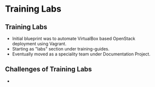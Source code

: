 <!-- .slide: data-background-size="100%"  id="training-labs" -->
<h1 style="color: black; bottom: 0">Training Labs</h1>

<img data-src="images/OpenStack_logo.png" width="20%" style="position: absolute; left: 0; top: 480px" align="center"/>


<!-- .slide: data-state="normal" id="training-labs-overview" -->
## Training Labs

*   Initial blueprint was to automate VirtualBox based OpenStack deployment using Vagrant.
*   Starting as "labs" section under training-guides.
*   Eventually moved as a speciality team under Documentation Project.


<!-- .slide: data-state="normal" id="training-labs-challenges" -->
## Challenges of Training Labs

*
